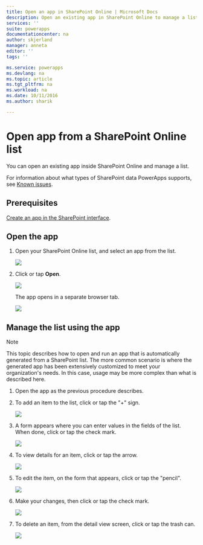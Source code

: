 ```yaml
---
title: Open an app in SharePoint Online | Microsoft Docs
description: Open an existing app in SharePoint Online to manage a list.
services: ''
suite: powerapps
documentationcenter: na
author: skjerland
manager: anneta
editor: ''
tags: ''

ms.service: powerapps
ms.devlang: na
ms.topic: article
ms.tgt_pltfrm: na
ms.workload: na
ms.date: 10/11/2016
ms.author: sharik

---
```

# Open app from a SharePoint Online list
You can open an existing app inside SharePoint Online and manage a list.

For information about what types of SharePoint data PowerApps supports, see [Known issues](connections/connection-sharepoint-online.md#known-issues).

## Prerequisites
[Create an app in the SharePoint interface](generate-app-from-sharepoint-list-interface.md).

## Open the app
1. Open your SharePoint Online list, and select an app from the list.
   
    ![](./media/open-app-embedded-in-sharepoint/view-list-updated.png)
2. Click or tap **Open**.
   
    ![](./media/open-app-embedded-in-sharepoint/open-button-updated.png)
   
    The app opens in a separate browser tab.
   
    ![](./media/open-app-embedded-in-sharepoint/separate-tab-updated.png)

## Manage the list using the app
> [!NOTE]
> This topic describes how to open and run an app that is automatically generated from a SharePoint list. The more common scenario is where the generated app has been extensively customized to meet your organization's needs. In this case, usage may be more complex than what is described here.
> 
> 

1. Open the app as the previous procedure describes.
2. To add an item to the list, click or tap the "+" sign.
   
    ![](./media/open-app-embedded-in-sharepoint/add-item.png)
3. A form appears where you can enter values in the fields of the list. When done, click or tap the check mark.
   
    ![](./media/open-app-embedded-in-sharepoint/enter-item.png)
4. To view details for an item, click or tap the arrow.
   
    ![](./media/open-app-embedded-in-sharepoint/open-item.png)
5. To edit the item, on the form that appears, click or tap the "pencil".
   
    ![](./media/open-app-embedded-in-sharepoint/view-item.png)
6. Make your changes, then click or tap the check mark.
   
    ![](./media/open-app-embedded-in-sharepoint/edit-item.png)
7. To delete an item, from the detail view screen, click or tap the trash can.
   
    ![](./media/open-app-embedded-in-sharepoint/delete-item.png)

